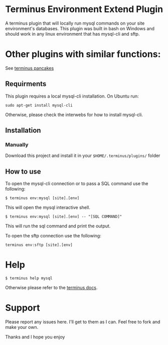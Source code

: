 # Terminus Environment Extend Plugin

A terminus plugin that will locally run mysql commands on your site environment's databases. This plugin was built in bash on Windows and should work in any linux environment that has mysql-cli and sftp.

# Other plugins with similar functions:

See [terminus pancakes](https://github.com/terminus-plugin-project/terminus-pancakes-plugin)

## Requirments

This plugin requires a local mysql-cli installation. On Ubuntu run:
```
sudo apt-get install mysql-cli
```
Otherwise, please check the interwebs for how to install mysql-cli.

## Installation

### Manually

Download this project and install it in your `$HOME/.terminus/plugins/` folder

## How to use

To open the mysql-cli connection or to pass a SQL command use the following:

```
$ terminus env:mysql [site].[env]
```
This will open the mysql interactive shell.

```
$ terminus env:mysql [site].[env] -- "[SQL COMMAND]"
```
This will run the sql command and print the output.

To open the sftp connection use the following:
```
terminus env:sftp [site].[env]
```


# Help

```
$ terminus help mysql
```

Otherwise please refer to the [terminus docs](https://pantheon.io/docs/terminus/).


# Support
Please report any issues here. I'll get to them as I can. Feel free to fork and make your own.

Thanks and I hope you enjoy
